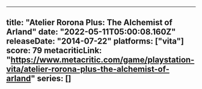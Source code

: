 
---
title: "Atelier Rorona Plus: The Alchemist of Arland"
date: "2022-05-11T05:00:08.160Z"
releaseDate: "2014-07-22"
platforms: ["vita"]
score: 79
metacriticLink: "https://www.metacritic.com/game/playstation-vita/atelier-rorona-plus-the-alchemist-of-arland"
series: []
---

